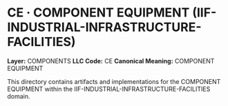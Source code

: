 # CE · COMPONENT EQUIPMENT (IIF-INDUSTRIAL-INFRASTRUCTURE-FACILITIES)

**Layer:** COMPONENTS
**LLC Code:** CE
**Canonical Meaning:** COMPONENT EQUIPMENT

This directory contains artifacts and implementations for the COMPONENT EQUIPMENT within the IIF-INDUSTRIAL-INFRASTRUCTURE-FACILITIES domain.
